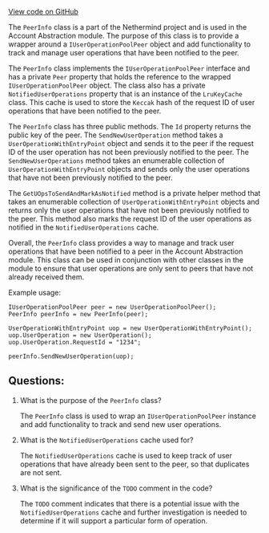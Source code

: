 [View code on GitHub](https://github.com/NethermindEth/nethermind/src/Nethermind/Nethermind.AccountAbstraction/Broadcaster/PeerInfo.cs)

The `PeerInfo` class is a part of the Nethermind project and is used in the Account Abstraction module. The purpose of this class is to provide a wrapper around a `IUserOperationPoolPeer` object and add functionality to track and manage user operations that have been notified to the peer. 

The `PeerInfo` class implements the `IUserOperationPoolPeer` interface and has a private `Peer` property that holds the reference to the wrapped `IUserOperationPoolPeer` object. The class also has a private `NotifiedUserOperations` property that is an instance of the `LruKeyCache` class. This cache is used to store the `Keccak` hash of the request ID of user operations that have been notified to the peer. 

The `PeerInfo` class has three public methods. The `Id` property returns the public key of the peer. The `SendNewUserOperation` method takes a `UserOperationWithEntryPoint` object and sends it to the peer if the request ID of the user operation has not been previously notified to the peer. The `SendNewUserOperations` method takes an enumerable collection of `UserOperationWithEntryPoint` objects and sends only the user operations that have not been previously notified to the peer. 

The `GetUOpsToSendAndMarkAsNotified` method is a private helper method that takes an enumerable collection of `UserOperationWithEntryPoint` objects and returns only the user operations that have not been previously notified to the peer. This method also marks the request ID of the user operations as notified in the `NotifiedUserOperations` cache. 

Overall, the `PeerInfo` class provides a way to manage and track user operations that have been notified to a peer in the Account Abstraction module. This class can be used in conjunction with other classes in the module to ensure that user operations are only sent to peers that have not already received them. 

Example usage:

```
IUserOperationPoolPeer peer = new UserOperationPoolPeer();
PeerInfo peerInfo = new PeerInfo(peer);

UserOperationWithEntryPoint uop = new UserOperationWithEntryPoint();
uop.UserOperation = new UserOperation();
uop.UserOperation.RequestId = "1234";

peerInfo.SendNewUserOperation(uop);
```
## Questions: 
 1. What is the purpose of the `PeerInfo` class?
    
    The `PeerInfo` class is used to wrap an `IUserOperationPoolPeer` instance and add functionality to track and send new user operations.

2. What is the `NotifiedUserOperations` cache used for?
    
    The `NotifiedUserOperations` cache is used to keep track of user operations that have already been sent to the peer, so that duplicates are not sent.

3. What is the significance of the `TODO` comment in the code?
    
    The `TODO` comment indicates that there is a potential issue with the `NotifiedUserOperations` cache and further investigation is needed to determine if it will support a particular form of operation.